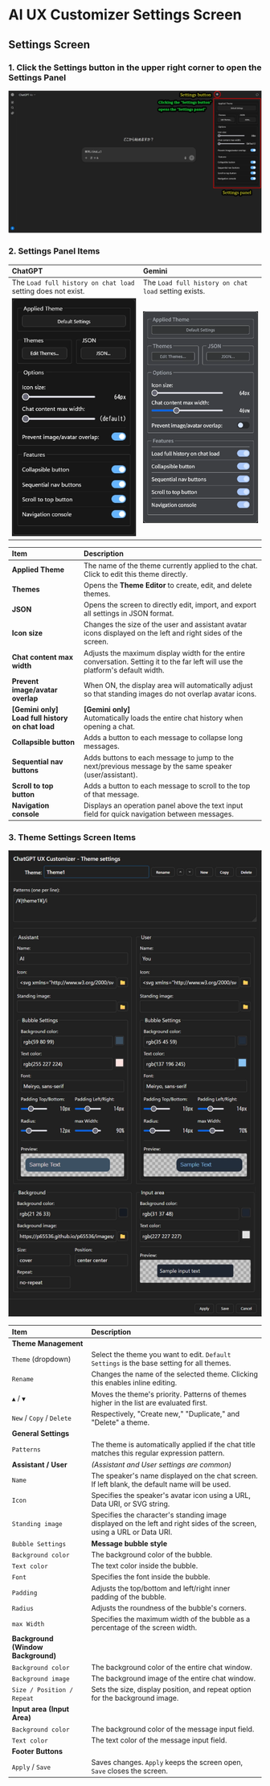# AI UX Customizer Settings Screen

## Settings Screen

### 1. Click the Settings button in the upper right corner to open the Settings Panel

![Settings button](./images/settings_button.webp)

### 2. Settings Panel Items

| ChatGPT | Gemini |
| :--- | :--- |
| The `Load full history on chat load` setting does not exist. | The `Load full history on chat load` setting exists. |
| ![Settings Panel](./images/settings_panel.webp) | ![Settings Panel (Gemini)](./images/settings_panel_gemini.webp) |

| Item | Description |
| :--- | :--- |
| **Applied Theme** | The name of the theme currently applied to the chat. Click to edit this theme directly. |
| **Themes** | Opens the **Theme Editor** to create, edit, and delete themes. |
| **JSON** | Opens the screen to directly edit, import, and export all settings in JSON format. |
| **Icon size** | Changes the size of the user and assistant avatar icons displayed on the left and right sides of the screen. |
| **Chat content max width** | Adjusts the maximum display width for the entire conversation. Setting it to the far left will use the platform's default width. |
| **Prevent image/avatar overlap** | When ON, the display area will automatically adjust so that standing images do not overlap avatar icons. |
| **[Gemini only]**<br>**Load full history on chat load** | **[Gemini only]**<br>Automatically loads the entire chat history when opening a chat. |
| **Collapsible button** | Adds a button to each message to collapse long messages. |
| **Sequential nav buttons** | Adds buttons to each message to jump to the next/previous message by the same speaker (user/assistant). |
| **Scroll to top button** | Adds a button to each message to scroll to the top of that message. |
| **Navigation console** | Displays an operation panel above the text input field for quick navigation between messages. |

### 3. Theme Settings Screen Items

![Theme Editor](./images/theme_settings.webp)

| Item | Description |
| :--- | :--- |
| **Theme Management** | |
| `Theme` (dropdown) | Select the theme you want to edit. `Default Settings` is the base setting for all themes. |
| `Rename` | Changes the name of the selected theme. Clicking this enables inline editing. |
| `▲` / `▼` | Moves the theme's priority. Patterns of themes higher in the list are evaluated first. |
| `New` / `Copy` / `Delete` | Respectively, "Create new," "Duplicate," and "Delete" a theme. |
| **General Settings** | |
| `Patterns` | The theme is automatically applied if the chat title matches this regular expression pattern. |
| **Assistant / User** | *(Assistant and User settings are common)* |
| `Name` | The speaker's name displayed on the chat screen. If left blank, the default name will be used. |
| `Icon` | Specifies the speaker's avatar icon using a URL, Data URI, or SVG string. |
| `Standing image` | Specifies the character's standing image displayed on the left and right sides of the screen, using a URL or Data URI. |
| `Bubble Settings` | **Message bubble style** |
| `Background color` | The background color of the bubble. |
| `Text color` | The text color inside the bubble. |
| `Font` | Specifies the font inside the bubble. |
| `Padding` | Adjusts the top/bottom and left/right inner padding of the bubble. |
| `Radius` | Adjusts the roundness of the bubble's corners. |
| `max Width` | Specifies the maximum width of the bubble as a percentage of the screen width. |
| **Background (Window Background)** | |
| `Background color` | The background color of the entire chat window. |
| `Background image` | The background image of the entire chat window. |
| `Size / Position / Repeat` | Sets the size, display position, and repeat option for the background image. |
| **Input area (Input Area)** | |
| `Background color` | The background color of the message input field. |
| `Text color` | The text color of the message input field. |
| **Footer Buttons** | |
| `Apply` / `Save` | Saves changes. `Apply` keeps the screen open, `Save` closes the screen. |